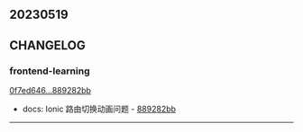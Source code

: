 ## 20230519

## CHANGELOG

### frontend-learning

[0f7ed646...889282bb](https://github.com/zhbhun/frontend-learning/compare/0f7ed646...889282bb)

* docs: Ionic 路由切换动画问题 - [889282bb](https://github.com/zhbhun/frontend-learning/commit/889282bbc2e591dc855779fa30ccb5862fb7292f)

---

